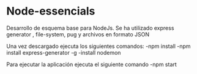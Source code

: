# Node-essencials
Desarrollo de esquema base para NodeJs. Se ha utilizado express generator , file-system, pug y archivos en formato JSON


Una vez descargado ejecuta los siguientes comandos:
-npm install 
-npm install express-generator -g
-install nodemon

Para ejecutar la aplicación ejecuta el siguiente comando 
-npm start
